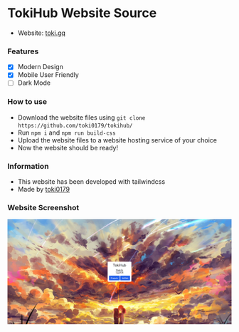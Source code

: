 # TokiHub Website Source
- Website: [toki.gq](https://toki.gq/)

### Features
- [x] Modern Design
- [X] Mobile User Friendly
- [ ] Dark Mode

### How to use
- Download the website files using `git clone https://github.com/toki0179/tokihub/`
- Run `npm i` and `npm run build-css`
- Upload the website files to a website hosting service of your choice
- Now the website should be ready!

### Information
- This website has been developed with tailwindcss
- Made by [toki0179](https://github.com/toki0179/)

### Website Screenshot
![TokiHub](/img/screenshot.png)
